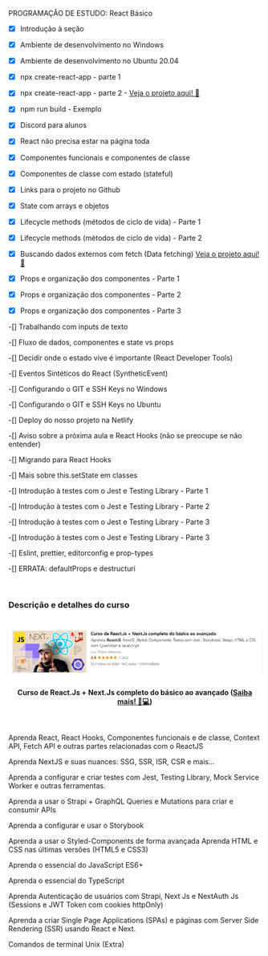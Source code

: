 PROGRAMAÇÂO DE ESTUDO: React Básico

-[x] Introdução à seção 

-[x] Ambiente de desenvolvimento no Windows 

-[x] Ambiente de desenvolvimento no Ubuntu 20.04 

-[x] npx create-react-app - parte 1 

-[x] npx create-react-app - parte 2 - [Veja o projeto aqui! 🚀](https://github.com/araujoleonardo310/my-app)

-[x] npm run build - Exemplo

-[x] Discord para alunos

-[x] React não precisa estar na página toda

-[x] Componentes funcionais e componentes de classe

-[x] Componentes de classe com estado (stateful)

-[x] Links para o projeto no Github

-[x] State com arrays e objetos

-[x] Lifecycle methods (métodos de ciclo de vida) - Parte 1

-[x] Lifecycle methods (métodos de ciclo de vida) - Parte 2

-[x] Buscando dados externos com fetch (Data fetching) [Veja o projeto aqui! 🚀](https://github.com/araujoleonardo310/React-data_fetching-)

-[x] Props e organização dos componentes - Parte 1

-[x] Props e organização dos componentes - Parte 2

-[x] Props e organização dos componentes - Parte 3

-[] Trabalhando com inputs de texto

-[] Fluxo de dados, componentes e state vs props

-[] Decidir onde o estado vive é importante (React Developer Tools)

-[] Eventos Sintéticos do React (SyntheticEvent)

-[] Configurando o GIT e SSH Keys no Windows

-[] Configurando o GIT e SSH Keys no Ubuntu

-[] Deploy do nosso projeto na Netlify

-[] Aviso sobre a próxima aula e React Hooks (não se preocupe se não entender)

-[] Migrando para React Hooks

-[] Mais sobre this.setState em classes

-[] Introdução à testes com o Jest e Testing Library - Parte 1

-[] Introdução à testes com o Jest e Testing Library - Parte 2

-[] Introdução à testes com o Jest e Testing Library - Parte 3

-[] Introdução à testes com o Jest e Testing Library - Parte 3

-[] Eslint, prettier, editorconfig e prop-types

-[] ERRATA: defaultProps e destructuri

 
<br>


<h3>Descrição e detalhes do curso</h3>

<br>

<div>
    <img src="project-assets/photo-curso.png" alt="foto do curso" title="Desenvolvimento Web Completo 2021 - 20 cursos + 20 projetos">
    <h4 align=center>Curso de React.Js + Next.Js completo do básico ao avançado (<a href="https://www.udemy.com/share/104bce3@ZT2iO2l5pOcDk0qImOrpAt-Uu1SExCjiN5rpjH5D-c8JofRrrp3YFhKR8y5HYrpm/">Saiba mais! 🚀💻</a>)</h4><br>
    <p>Aprenda React, React Hooks, Componentes funcionais e de classe, Context API, Fetch API e outras partes relacionadas com o ReactJS

Aprenda NextJS e suas nuances: SSG, SSR, ISR, CSR e mais...

Aprenda a configurar e criar testes com Jest, Testing Library, Mock Service Worker e outras ferramentas.

Aprenda a usar o Strapi + GraphQL Queries e Mutations para criar e consumir APIs

Aprenda a configurar e usar o Storybook

Aprenda a usar o Styled-Components de forma avançada
Aprenda HTML e CSS nas últimas versões (HTML5 e CSS3)

Aprenda o essencial do JavaScript ES6+

Aprenda o essencial do TypeScript

Aprenda Autenticação de usuários com Strapi, Next Js e NextAuth Js (Sessions e JWT Token com cookies httpOnly)

Aprenda a criar Single Page Applications (SPAs) e páginas com Server Side Rendering (SSR) usando React e Next.

Comandos de terminal Unix (Extra)</p>

</div>